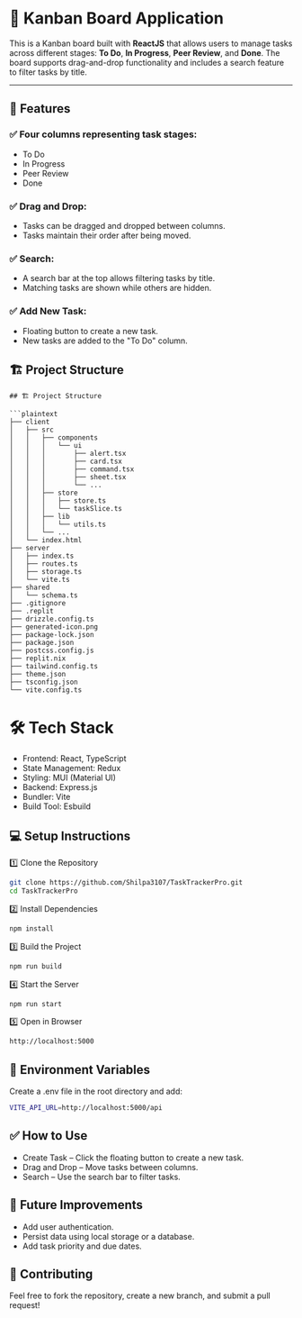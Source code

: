 # 📝 Kanban Board Application  

This is a Kanban board built with **ReactJS** that allows users to manage tasks across different stages: **To Do**, **In Progress**, **Peer Review**, and **Done**. The board supports drag-and-drop functionality and includes a search feature to filter tasks by title.  

---

## 🚀 Features  

### ✅ Four columns representing task stages:  
- To Do  
- In Progress  
- Peer Review  
- Done  

### ✅ Drag and Drop:  
- Tasks can be dragged and dropped between columns.  
- Tasks maintain their order after being moved.  

### ✅ Search:  
- A search bar at the top allows filtering tasks by title.  
- Matching tasks are shown while others are hidden.  

### ✅ Add New Task:  
- Floating button to create a new task.  
- New tasks are added to the "To Do" column.  


## 🏗️ Project Structure  

```plaintext
## 🏗️ Project Structure  

```plaintext
├── client  
│   ├── src  
│   │   ├── components  
│   │   │   └── ui  
│   │   │       ├── alert.tsx  
│   │   │       ├── card.tsx  
│   │   │       ├── command.tsx  
│   │   │       ├── sheet.tsx  
│   │   │       └── ...  
│   │   ├── store  
│   │   │   ├── store.ts  
│   │   │   └── taskSlice.ts  
│   │   ├── lib  
│   │   │   └── utils.ts  
│   │   └── ...  
│   └── index.html  
├── server  
│   ├── index.ts  
│   ├── routes.ts  
│   ├── storage.ts  
│   └── vite.ts  
├── shared  
│   └── schema.ts  
├── .gitignore  
├── .replit  
├── drizzle.config.ts  
├── generated-icon.png  
├── package-lock.json  
├── package.json  
├── postcss.config.js  
├── replit.nix  
├── tailwind.config.ts  
├── theme.json  
├── tsconfig.json  
└── vite.config.ts  

```

# 🛠️ Tech Stack
- Frontend: React, TypeScript
- State Management: Redux
- Styling: MUI (Material UI)
- Backend: Express.js
- Bundler: Vite
- Build Tool: Esbuild

##  💻 Setup Instructions
1️⃣ Clone the Repository
``` bash
git clone https://github.com/Shilpa3107/TaskTrackerPro.git
cd TaskTrackerPro
```
2️⃣ Install Dependencies
```bash
npm install
```
3️⃣ Build the Project
```bash
npm run build
```
4️⃣ Start the Server
```bash
npm run start
```
5️⃣ Open in Browser
```bash
http://localhost:5000
```
## 🚨 Environment Variables
Create a .env file in the root directory and add:
```bash
VITE_API_URL=http://localhost:5000/api
```

##  ✅ How to Use
- Create Task – Click the floating button to create a new task.
- Drag and Drop – Move tasks between columns.
- Search – Use the search bar to filter tasks.

## 🌟 Future Improvements
- Add user authentication.
- Persist data using local storage or a database.
- Add task priority and due dates.

## 🤝 Contributing
Feel free to fork the repository, create a new branch, and submit a pull request!

